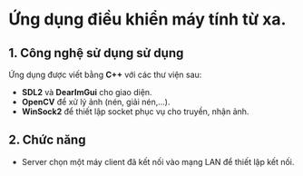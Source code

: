 # Ứng dụng điều khiển máy tính từ xa.
## 1. Công nghệ sử dụng sử dụng
Ứng dụng được viết bằng **C++** với các thư viện sau:
- **SDL2** và **DearImGui** cho giao diện.
- **OpenCV** để xử lý ảnh (nén, giải nén,...).
- **WinSock2** để thiết lập socket phục vụ cho truyền, nhận ảnh.
## 2. Chức năng
- Server chọn một máy client đã kết nối vào mạng LAN để thiết lập kết nối.
